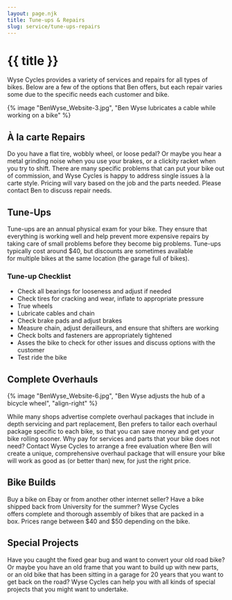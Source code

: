 ```yaml
---
layout: page.njk
title: Tune-ups & Repairs
slug: service/tune-ups-repairs
---
```

# {{ title }}

Wyse Cycles provides a variety of services and repairs for all types of bikes. Below are a few of the options that Ben offers, but each repair varies some due to the specific needs each customer and bike.

{% image "BenWyse_Website-3.jpg", "Ben Wyse lubricates a cable while working on a bike" %}

## À la carte Repairs

Do you have a flat tire, wobbly wheel, or loose pedal? Or maybe you hear a metal grinding noise when you use your brakes, or a clickity racket when you try to shift. There are many specific problems that can put your bike out of commission, and Wyse Cycles is happy to address single issues à la carte style. Pricing will vary based on the job and the parts needed. Please contact Ben to discuss repair needs.

## Tune-Ups

Tune-ups are an annual physical exam for your bike. They ensure that everything is working well and help prevent more expensive repairs by taking care of small problems before they become big problems. Tune-ups typically cost around $40, but discounts are sometimes available for multiple bikes at the same location (the garage full of bikes).

### Tune-up Checklist
- Check all bearings for looseness and adjust if needed
- Check tires for cracking and wear, inflate to appropriate pressure
- True wheels
- Lubricate cables and chain
- Check brake pads and adjust brakes
- Measure chain, adjust derailleurs, and ensure that shifters are working
- Check bolts and fasteners are appropriately tightened
- Asses the bike to check for other issues and discuss options with the customer
- Test ride the bike

## Complete Overhauls

{% image "BenWyse_Website-6.jpg", "Ben Wyse adjusts the hub of a bicycle wheel", "align-right" %}

While many shops advertise complete overhaul packages that include in depth servicing and part replacement, Ben prefers to tailor each overhaul package specific to each bike, so that you can save money and get your bike rolling sooner. Why pay for services and parts that your bike does not need? Contact Wyse Cycles to arrange a free evaluation where Ben will create a unique, comprehensive overhaul package that will ensure your bike will work as good as (or better than) new, for just the right price.

## Bike Builds

Buy a bike on Ebay or from another other internet seller? Have a bike shipped back from University for the summer? Wyse Cycles offers complete and thorough assembly of bikes that are packed in a box. Prices range between $40 and $50 depending on the bike.

## Special Projects

Have you caught the fixed gear bug and want to convert your old road bike? Or maybe you have an old frame that you want to build up with new parts, or an old bike that has been sitting in a garage for 20 years that you want to get back on the road? Wyse Cycles can help you with all kinds of special projects that you might want to undertake.
